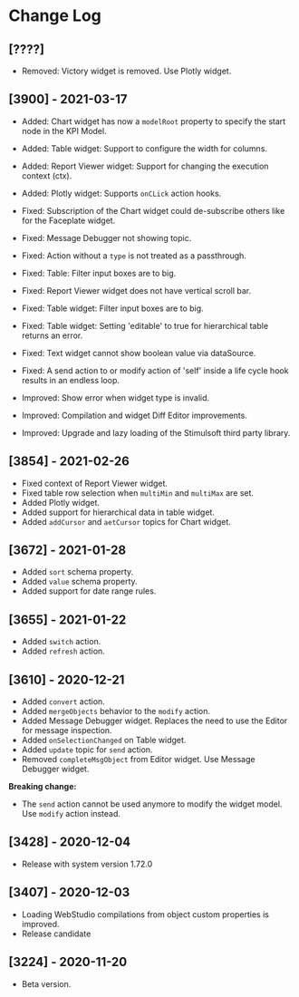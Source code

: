 # Change Log

## [????]

- Removed: Victory widget is removed. Use Plotly widget.

## [3900] - 2021-03-17

- Added: Chart widget has now a `modelRoot` property to specify the start node in the KPI Model.
- Added: Table widget: Support to configure the width for columns.
- Added: Report Viewer widget: Support for changing the execution context (ctx).
- Added: Plotly widget: Supports `onCLick` action hooks.

- Fixed: Subscription of the Chart widget could de-subscribe others like for the Faceplate widget.
- Fixed: Message Debugger not showing topic.
- Fixed: Action without a `type` is not treated as a passthrough.
- Fixed: Table: Filter input boxes are to big.
- Fixed: Report Viewer widget does not have vertical scroll bar.
- Fixed: Table widget: Filter input boxes are to big.
- Fixed: Table widget: Setting 'editable' to true for hierarchical table returns an error.
- Fixed: Text widget cannot show boolean value via dataSource.
- Fixed: A send action to or modify action of 'self' inside a life cycle hook results in an endless loop.

- Improved: Show error when widget type is invalid.
- Improved: Compilation and widget Diff Editor improvements.
- Improved: Upgrade and lazy loading of the Stimulsoft third party library.

## [3854] - 2021-02-26

- Fixed context of Report Viewer widget.
- Fixed table row selection when `multiMin` and `multiMax` are set.
- Added Plotly widget.
- Added support for hierarchical data in table widget.
- Added `addCursor` and `aetCursor` topics for Chart widget.

## [3672] - 2021-01-28

- Added `sort` schema property.
- Added `value` schema property.
- Added support for date range rules.

## [3655] - 2021-01-22

- Added `switch` action.
- Added `refresh` action.

## [3610] - 2020-12-21

- Added `convert` action.
- Added `mergeObjects` behavior to the `modify` action.
- Added Message Debugger widget. Replaces the need to use the Editor for message inspection.
- Added `onSelectionChanged` on Table widget.
- Added `update` topic for `send` action.
- Removed `completeMsgObject` from Editor widget. Use Message Debugger widget.

**Breaking change:**

- The `send` action cannot be used anymore to modify the widget model. Use `modify` action instead.

## [3428] - 2020-12-04

- Release with system version 1.72.0

## [3407] - 2020-12-03

- Loading WebStudio compilations from object custom properties is improved.
- Release candidate

## [3224] - 2020-11-20

- Beta version.
